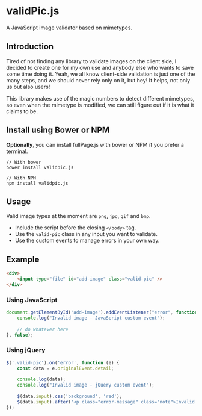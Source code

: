 # validPic.js
A JavaScript image validator based on mimetypes.

## Introduction
Tired of not finding any library to validate images on the client side, I decided to create one for my own use and anybody else who wants to save some time doing it.
Yeah, we all know client-side validation is just one of the many steps, and we should never rely only on it, but hey! It helps, not only us but also users!

This library makes use of the magic numbers to detect different mimetypes, so even when the mimetype is modified, we can still figure out if it is what it claims to be.

## Install using Bower or NPM

**Optionally**, you can install fullPage.js with bower or NPM if you prefer a terminal.

```shell
// With bower
bower install validpic.js

// With NPM
npm install validpic.js
```

## Usage

Valid image types at the moment are `png`, `jpg`, `gif` and `bmp`.

- Include the script before the closing `</body>` tag.
- Use the `valid-pic` class in any input you want to validate.
- Use the custom events to manage errors in your own way.

## Example

```html
<div>
    <input type="file" id="add-image" class="valid-pic" />
</div>
```

### Using JavaScript

```javascript
document.getElementById('add-image').addEventListener("error", function () {
    console.log("Invalid image - JavaScript custom event");
 
    // do whatever here
}, false);
```

### Using jQuery

```javascript
$('.valid-pic').on('error', function (e) {
    const data = e.originalEvent.detail;
 
    console.log(data);
    console.log("Invalid image - jQuery custom event");
    
    $(data.input).css('background', 'red');
    $(data.input).after('<p class="error-message" class="note">Invalid image type!</p>');
});
```
